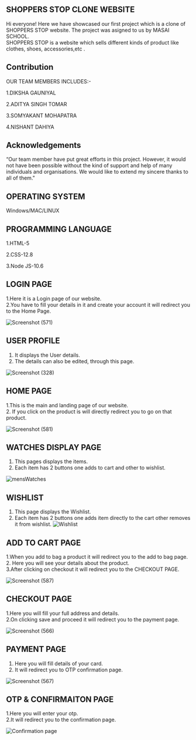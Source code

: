 ## SHOPPERS STOP CLONE WEBSITE

Hi everyone! Here we have showcased our first project which is a clone of SHOPPERS STOP website. The project was asigned to us by MASAI SCHOOL.  
SHOPPERS STOP is a website which sells different kinds of product like clothes, shoes, accessories,etc . 


## Contribution
OUR TEAM MEMBERS INCLUDES:-

1.DIKSHA GAUNIYAL

2.ADITYA SINGH TOMAR

3.SOMYAKANT MOHAPATRA

4.NISHANT DAHIYA

## Acknowledgements
“Our team member have put great efforts in this project. However, it would not have been possible without the kind of support and help of many individuals and organisations. We would like to extend my sincere thanks to all of them." 
## OPERATING SYSTEM
Windows/MAC/LINUX
## PROGRAMMING LANGUAGE
1.HTML-5

2.CSS-12.8

3.Node JS-10.6

## LOGIN PAGE
1.Here it is a Login page of our website.<br>
2.You have to fill your details in it and create your account it will redirect you to the Home Page.

![Screenshot (571)](https://user-images.githubusercontent.com/101727982/161374796-2f9b2250-227a-4766-ac37-ea34c30b0ca3.png)
## USER PROFILE
1. It displays the User details.<br>
2. The details can also be edited, through this page.

![Screenshot (328)](https://user-images.githubusercontent.com/68966858/161420044-b09b8b2f-8a52-4e00-8889-54bfc0c285bc.png)
## HOME PAGE
1.This is the main and landing page of our website.<br>
2. If you click on the product is will directly redirect you to go on that product.

![Screenshot (581)](https://user-images.githubusercontent.com/101727982/161375004-b2e67fcd-ec62-4657-a668-dbb8ed7d675a.png)
## WATCHES DISPLAY PAGE
1. This pages displays the items.<br>
2. Each item has 2 buttons one adds to cart and other to wishlist.

![mensWatches](https://user-images.githubusercontent.com/68966858/161420161-47449e99-ad78-4020-9b2a-120b61cbb970.png)
## WISHLIST
1. This page displays the Wishlist.<br>
2. Each item has 2 buttons one adds item directly to the cart other removes it from wishlist.
![Wishlist](https://user-images.githubusercontent.com/68966858/161420075-92cdce23-f53b-4c0b-81a6-691939a43f80.png)
## ADD TO CART PAGE
1.When you add to bag a product it will redirect you to the add to bag page.<br>
2. Here  you will see your details about the product.<br>
3.After clicking  on checkout it will redirect you to the CHECKOUT PAGE.

![Screenshot (587)](https://user-images.githubusercontent.com/101727982/161376349-cbc0ac70-7ba3-45bc-874a-5e79eb6a4ec6.png)
## CHECKOUT PAGE
1.Here you will fill your full address and details.<br>
2.On clicking save and proceed it will redirect you to the payment page.

![Screenshot (566)](https://user-images.githubusercontent.com/101727982/161376580-fccd9131-0a2f-48fb-b195-9e7be225e1b6.png)
## PAYMENT PAGE
1. Here you will fill details of your card.<br>
2. It will redirect you to OTP confirmation page.

![Screenshot (567)](https://user-images.githubusercontent.com/101727982/161377064-6bbd4b03-04ea-454c-9509-5caf6c10deeb.png)
## OTP & CONFIRMAITON PAGE
1.Here you will enter your otp.<br>
2.It will redirect you to the confirmation page.

![Confirmation page](https://user-images.githubusercontent.com/68966858/161420100-6138de81-7327-462a-87ad-defbd0ebbdfb.png)
